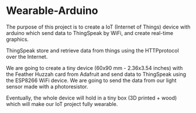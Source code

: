 # Wearable-Arduino
The purpose of this project is to create a IoT (Internet of Things) device with arduino which send data to ThingSpeak by WiFi, and create real-time graphics.

ThingSpeak store and retrieve data from things using the HTTPprotocol over the Internet.

We are going to create a tiny device (60x90 mm - 2.36x3.54 inches) with the Feather Huzzah card from Adafruit and send data to ThingSpeak using the ESP8266 WiFi device. We are going to send the data from our light sensor made with a photoresistor.

Eventually, the whole device will hold in a tiny box (3D printed + wood) which will make our IoT project fully wearable.
